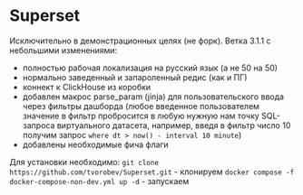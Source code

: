 # Superset
Исключительно в демонстрационных целях (не форк). Ветка 3.1.1 с небольшими изменениями:
* полностью рабочая локализация на русский язык (а не 50 на 50)
* нормально заведенный и запароленный редис (как и ПГ)
* коннект к ClickHouse из коробки
* добавлен макрос parse_param (jinja) для пользовательского ввода через фильтры дашборда (любое введенное пользователем значение в фильтр пробросится в любую нужную нам точку SQL-запроса виртуального датасета, например, введя в фильтр число 10 получим запрос `where dt > now() - interval 10 minute`)
* добавлены необходимые фича флаги 

Для установки необходимо:
`git clone https://github.com/tvorobev/Superset.git` - клонируем
`docker compose -f docker-compose-non-dev.yml up -d` - запускаем
